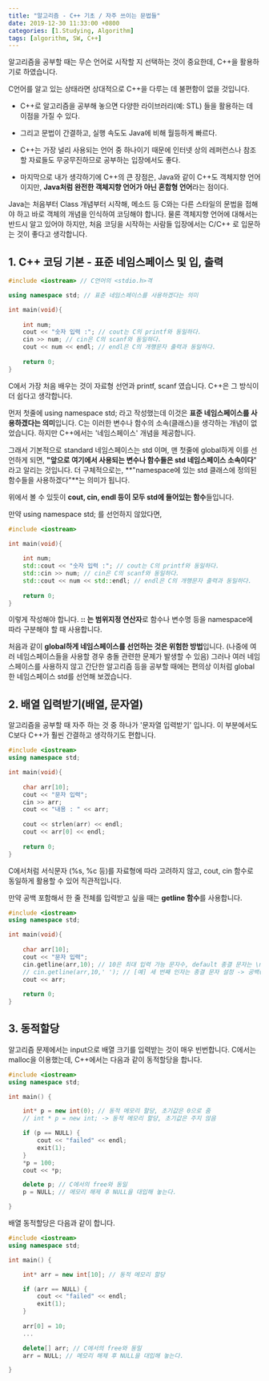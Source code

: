 ```yaml
---
title: "알고리즘 - C++ 기초 / 자주 쓰이는 문법들"
date: 2019-12-30 11:33:00 +0800
categories: [1.Studying, Algorithm]
tags: [algorithm, SW, C++]
---
```



 알고리즘을 공부할 때는 무슨 언어로 시작할 지 선택하는 것이 중요한데, C++을 활용하기로 하였습니다.

 C언어를 알고 있는 상태라면 상대적으로 C++을 다루는 데 불편함이 없을 것입니다.

- C++로 알고리즘을 공부해 놓으면 다양한 라이브러리(예: STL) 들을 활용하는 데 이점을 가질 수 있다.
- 그리고 문법이 간결하고, 실행 속도도 Java에 비해 월등하게 빠르다.
- C++는 가장 널리 사용되는 언어 중 하나이기 때문에 인터넷 상의 레퍼런스나 참조할 자료들도 무궁무진하므로 공부하는 입장에서도 좋다.

- 마지막으로 내가 생각하기에 C++의 큰 장점은, Java와 같이 C++도 객체지향 언어이지만, **Java처럼 완전한 객체지향 언어가 아닌 혼합형 언어**라는 점이다.

 Java는 처음부터 Class 개념부터 시작해, 메소드 등 C와는 다른 스타일의 문법을 접해야 하고 바로 객체의 개념을 인식하여 코딩해야 합니다.
 물론 객체지향 언어에 대해서는 반드시 알고 있어야 하지만, 처음 코딩을 시작하는 사람들 입장에서는 C/C++ 로 입문하는 것이 좋다고 생각합니다.



## **1. C++ 코딩 기본 - 표준 네임스페이스 및 입, 출력**

```c++
#include <iostream> // C언어의 <stdio.h>격

using namespace std; // 표준 네임스페이스를 사용하겠다는 의미

int main(void){
    
    int num;
    cout << "숫자 입력 :"; // cout는 C의 printf와 동일하다.
    cin >> num; // cin은 C의 scanf와 동일하다.
    cout << num << endl; // endl은 C의 개행문자 출력과 동일하다.
    
    return 0;
}
```

C에서 가장 처음 배우는 것이 자료형 선언과 printf, scanf 였습니다. C++은 그 방식이 더 쉽다고 생각합니다.

먼저 첫줄에 using namespace std; 라고 작성했는데 이것은 **표준 네임스페이스를 사용하겠다는 의미**입니다.
C는 이러한 변수나 함수의 소속(클래스)을 생각하는 개념이 없었습니다. 하지만 C++에서는 '네임스페이스' 개념을 제공합니다.

그래서 기본적으로 standard 네임스페이스는 std 이며, 맨 첫줄에 global하게 이를 선언하게 되면, **"앞으로 여기에서 사용되는 변수나 함수들은 std 네임스페이스 소속이다**" 라고 알리는 것입니다.
더 구체적으로는, **"namespace에 있는 std 클래스에 정의된 함수들을 사용하겠다"**는 의미가 됩니다.

위에서 볼 수 있듯이 **cout, cin, endl 등이 모두 std에 들어있는 함수**들입니다.

만약 using namespace std; 를 선언하지 않았다면,

```c++
#include <iostream>

int main(void){
    
    int num;
    std::cout << "숫자 입력 :"; // cout는 C의 printf와 동일하다.
    std::cin >> num; // cin은 C의 scanf와 동일하다.
    std::cout << num << std::endl; // endl은 C의 개행문자 출력과 동일하다.
    
    return 0;
}
```

이렇게 작성해야 합니다. **:: 는 범위지정 연산자**로 함수나 변수명 등을 namespace에 따라 구분해야 할 때 사용합니다.

처음과 같이 **global하게 네임스페이스를 선언하는 것은 위험한 방법**입니다. (나중에 여러 네임스페이스들을 사용할 경우 충돌 관련한 문제가 발생할 수 있음) 그러나 여러 네임스페이스를 사용하지 않고 간단한 알고리즘 등을 공부할 때에는 편의상 이처럼 global한 네임스페이스 std를 선언해 보겠습니다.



## **2. 배열 입력받기(배열, 문자열)**

알고리즘을 공부할 때 자주 하는 것 중 하나가 '문자열 입력받기' 입니다. 이 부분에서도 C보다 C++가 훨씬 간결하고 생각하기도 편합니다.

```c++
#include <iostream>
using namespace std;

int main(void){
    
    char arr[10];
    cout << "문자 입력";
    cin >> arr; 
    cout << "내용 : " << arr;
    
    cout << strlen(arr) << endl; 
    cout << arr[0] << endl;
    
    return 0;
}
```

C에서처럼 서식문자 (%s, %c 등)를 자료형에 따라 고려하지 않고, cout, cin 함수로 동일하게 활용할 수 있어 직관적입니다.

만약 공백 포함해서 한 줄 전체를 입력받고 싶을 때는 **getline 함수**를 사용합니다.

```c++
#include <iostream>
using namespace std;

int main(void){
    
    char arr[10];
    cout << "문자 입력";
    cin.getline(arr,10); // 10은 최대 입력 가능 문자수, default 종결 문자는 \n (개행문자)
    // cin.getline(arr,10,' '); // [예] 세 번째 인자는 종결 문자 설정 -> 공백(' ')
    cout << arr;
    
    return 0;
}
```



## **3. 동적할당**

알고리즘 문제에서는 input으로 배열 크기를 입력받는 것이 매우 빈번합니다.
C에서는 malloc을 이용했는데, C++에서는 다음과 같이 동적할당을 합니다. 

```c++
#include <iostream>
using namespace std;

int main() {

	int* p = new int(0); // 동적 메모리 할당, 초기값은 0으로 줌
    // int * p = new int; -> 동적 메모리 할당, 초기값은 주지 않음

	if (p == NULL) {
		cout << "failed" << endl;
		exit(1);
	}
	*p = 100;
	cout << *p;

	delete p; // C에서의 free와 동일
	p = NULL; // 메모리 해제 후 NULL을 대입해 놓는다.

}
```

배열 동적할당은 다음과 같이 합니다.

```c++
#include <iostream>
using namespace std;

int main() {

	int* arr = new int[10]; // 동적 메모리 할당

	if (arr == NULL) {
		cout << "failed" << endl;
		exit(1);
	}
    
    arr[0] = 10;
    ...

	delete[] arr; // C에서의 free와 동일
	arr = NULL; // 메모리 해제 후 NULL을 대입해 놓는다.

}
```

